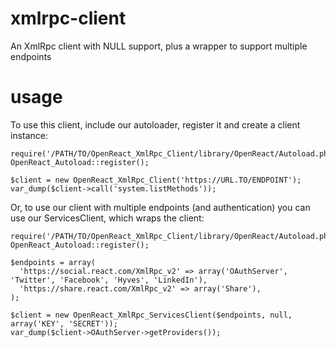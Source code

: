 xmlrpc-client
=============

An XmlRpc client with NULL support, plus a wrapper to support multiple endpoints

usage
=====

To use this client, include our autoloader, register it and create a client instance:

    require('/PATH/TO/OpenReact_XmlRpc_Client/library/OpenReact/Autoload.php');
    OpenReact_Autoload::register();

    $client = new OpenReact_XmlRpc_Client('https://URL.TO/ENDPOINT');
    var_dump($client->call('system.listMethods'));

Or, to use our client with multiple endpoints (and authentication) you can use our ServicesClient, which wraps the client:

    require('/PATH/TO/OpenReact_XmlRpc_Client/library/OpenReact/Autoload.php');
    OpenReact_Autoload::register();

    $endpoints = array(
      'https://social.react.com/XmlRpc_v2' => array('OAuthServer', 'Twitter', 'Facebook', 'Hyves', 'LinkedIn'),
      'https://share.react.com/XmlRpc_v2' => array('Share'),
    );

    $client = new OpenReact_XmlRpc_ServicesClient($endpoints, null, array('KEY', 'SECRET'));
    var_dump($client->OAuthServer->getProviders());
